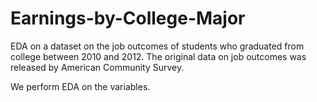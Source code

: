 # Earnings-by-College-Major
EDA on a dataset on the job outcomes of students who graduated from college between 2010 and 2012. The original data on job outcomes was released by American Community Survey.

We perform EDA on the variables.
